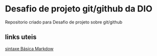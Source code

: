 #  Desafio de projeto  git/github da DIO
Repositorio criado para Desafio de projeto sobre git/github
## links uteis
[sintaxe Básica Markdow](https://www.markdownguide.org/basic-syntax/)

